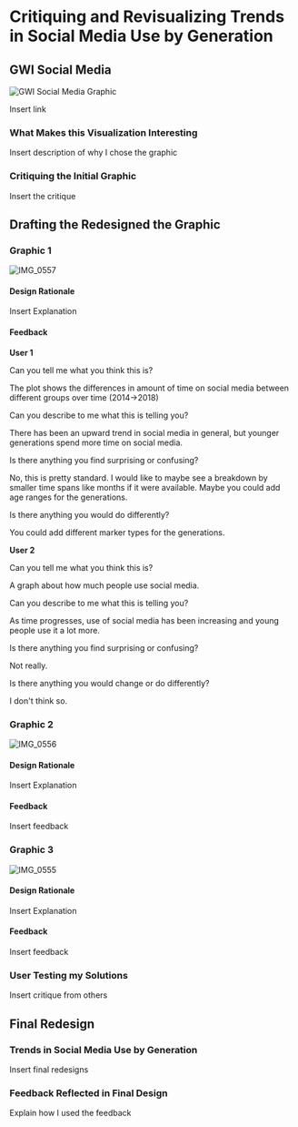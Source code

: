 # Critiquing and Revisualizing Trends in Social Media Use by Generation

## GWI Social Media 


![GWI Social Media Graphic](https://user-images.githubusercontent.com/93174933/141027287-fb30d021-e1ee-4df1-94b8-1875a2bfb901.PNG)

Insert link


### What Makes this Visualization Interesting
Insert description of why I chose the graphic

### Critiquing the Initial Graphic

Insert the critique

## Drafting the Redesigned the Graphic

### Graphic 1
![IMG_0557](https://user-images.githubusercontent.com/93174933/141028382-457fbb7b-3989-4fb8-828f-376a3d9405b3.jpg)

 
#### Design Rationale
Insert Explanation
 
#### Feedback
**User 1**

Can you tell me what you think this is?

The plot shows the differences in amount of time on social media between different groups over time (2014->2018)

Can you describe to me what this is telling you? 

There has been an upward trend in social media in general, but younger generations spend more time on social media.

Is there anything you find surprising or confusing?

No, this is pretty standard. I would like to maybe see a breakdown by smaller time spans like months if it were available. Maybe you could add age ranges for the generations.

Is there anything you would do differently?

You could add different marker types for the generations.

**User 2**

Can you tell me what you think this is?

A graph about how much people use social media.

Can you describe to me what this is telling you?

As time progresses, use of social media has been increasing and young people use it a lot more.

Is there anything you find surprising or confusing?

Not really.

Is there anything you would change or do differently?

I don't think so.
### Graphic 2
![IMG_0556](https://user-images.githubusercontent.com/93174933/141028409-332a2da1-fa3c-4d81-9c63-68e61fcb8f3f.jpg)

 
#### Design Rationale
Insert Explanation
 
#### Feedback
Insert feedback

### Graphic 3
![IMG_0555](https://user-images.githubusercontent.com/93174933/141028431-a8dccb70-8a3a-40d2-9a6e-214a366b4592.jpg)

 
#### Design Rationale
Insert Explanation
 
#### Feedback
Insert feedback

### User Testing my Solutions

Insert critique from others

## Final Redesign

### Trends in Social Media Use by Generation

Insert final redesigns 

### Feedback Reflected in Final Design

Explain how I used the feedback

